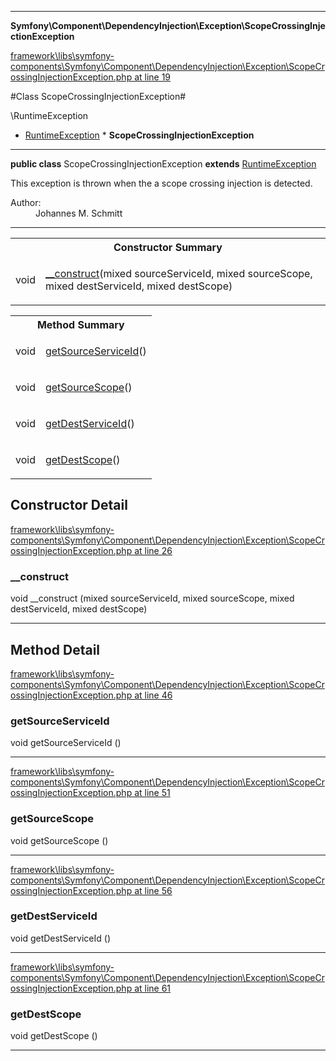 

- - -

**Symfony\Component\DependencyInjection\Exception\ScopeCrossingInjectionException**


<a href="https://github.com/JeyDotC/Hirudo/blob/master/framework/libs/symfony-components/Symfony/Component/DependencyInjection/Exception/ScopeCrossingInjectionException.php#L19" target='_blank'>framework\libs\symfony-components\Symfony\Component\DependencyInjection\Exception\ScopeCrossingInjectionException.php at line 19</a>

#Class ScopeCrossingInjectionException#

\RuntimeException
* <a href="https://github.com/JeyDotC/Hirudo-docs/blob/master/symfony/component/dependencyinjection/exception/RuntimeException.md">RuntimeException</a>
        * **ScopeCrossingInjectionException**




- - -

<p><strong>public  class</strong> <span>ScopeCrossingInjectionException</span>
<strong>extends</strong> <a href="https://github.com/JeyDotC/Hirudo-docs/blob/master/symfony/component/dependencyinjection/exception/RuntimeException.md">RuntimeException</a>

</p>

<div class="comment" id="overview_description"><p>This exception is thrown when the a scope crossing injection is detected.</p></div>

<dl>
<dt>Author:</dt>
<dd>Johannes M. Schmitt <schmittjoh@gmail.com></dd>
</dl>


- - -

<table id="summary_constructor">
<tr><th colspan="2">Constructor Summary</th></tr>
<tr>
<td><span class='k'></span> <span class='nx'>void</span></td>
<td class="description"><p class="name"><a href="#__construct">__construct</a>(mixed sourceServiceId, mixed sourceScope, mixed destServiceId, mixed destScope)</p></td>
</tr>
</table>

<table id="summary_method">
<tr><th colspan="2">Method Summary</th></tr>
<tr>
<td><span class='k'></span> <span class='nx'>void</span></td>
<td class="description"><p class="name"><a href="#getsourceserviceid">getSourceServiceId</a>()</p></td>
</tr>
<tr>
<td><span class='k'></span> <span class='nx'>void</span></td>
<td class="description"><p class="name"><a href="#getsourcescope">getSourceScope</a>()</p></td>
</tr>
<tr>
<td><span class='k'></span> <span class='nx'>void</span></td>
<td class="description"><p class="name"><a href="#getdestserviceid">getDestServiceId</a>()</p></td>
</tr>
<tr>
<td><span class='k'></span> <span class='nx'>void</span></td>
<td class="description"><p class="name"><a href="#getdestscope">getDestScope</a>()</p></td>
</tr>
</table>

<h2 id="detail_method">Constructor Detail</h2>

<a href="https://github.com/JeyDotC/Hirudo/blob/master/framework/libs/symfony-components/Symfony/Component/DependencyInjection/Exception/ScopeCrossingInjectionException.php#L26" target='_blank'>framework\libs\symfony-components\Symfony\Component\DependencyInjection\Exception\ScopeCrossingInjectionException.php at line 26</a>

<h3 id="__construct">__construct</h3>
<span class='k'></span> <span class='nx'>void</span> <span class='nf'>__construct</span> (mixed sourceServiceId, mixed sourceScope, mixed destServiceId, mixed destScope)

<div class="details">

</div>

- - -

<h2 id="detail_method">Method Detail</h2>

<a href="https://github.com/JeyDotC/Hirudo/blob/master/framework/libs/symfony-components/Symfony/Component/DependencyInjection/Exception/ScopeCrossingInjectionException.php#L46" target='_blank'>framework\libs\symfony-components\Symfony\Component\DependencyInjection\Exception\ScopeCrossingInjectionException.php at line 46</a>

<h3 id="getSourceServiceId()">getSourceServiceId</h3>
<span class='k'></span> <span class='nx'>void</span> <span class='nf'>getSourceServiceId</span> ()

<div class="details">

</div>

- - -


<a href="https://github.com/JeyDotC/Hirudo/blob/master/framework/libs/symfony-components/Symfony/Component/DependencyInjection/Exception/ScopeCrossingInjectionException.php#L51" target='_blank'>framework\libs\symfony-components\Symfony\Component\DependencyInjection\Exception\ScopeCrossingInjectionException.php at line 51</a>

<h3 id="getSourceScope()">getSourceScope</h3>
<span class='k'></span> <span class='nx'>void</span> <span class='nf'>getSourceScope</span> ()

<div class="details">

</div>

- - -


<a href="https://github.com/JeyDotC/Hirudo/blob/master/framework/libs/symfony-components/Symfony/Component/DependencyInjection/Exception/ScopeCrossingInjectionException.php#L56" target='_blank'>framework\libs\symfony-components\Symfony\Component\DependencyInjection\Exception\ScopeCrossingInjectionException.php at line 56</a>

<h3 id="getDestServiceId()">getDestServiceId</h3>
<span class='k'></span> <span class='nx'>void</span> <span class='nf'>getDestServiceId</span> ()

<div class="details">

</div>

- - -


<a href="https://github.com/JeyDotC/Hirudo/blob/master/framework/libs/symfony-components/Symfony/Component/DependencyInjection/Exception/ScopeCrossingInjectionException.php#L61" target='_blank'>framework\libs\symfony-components\Symfony\Component\DependencyInjection\Exception\ScopeCrossingInjectionException.php at line 61</a>

<h3 id="getDestScope()">getDestScope</h3>
<span class='k'></span> <span class='nx'>void</span> <span class='nf'>getDestScope</span> ()

<div class="details">

</div>

- - -

